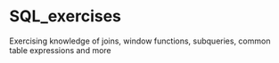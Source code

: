 # SQL_exercises
Exercising knowledge of joins, window functions, subqueries, common table expressions and more
